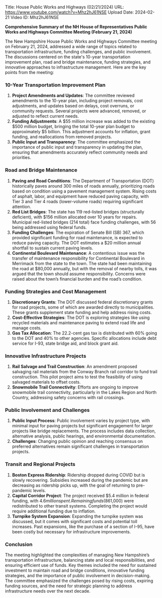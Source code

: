 Title: House Public Works and Highways (02/21/2024)
URL: https://www.youtube.com/watch?v=Mhz2hJ61NSE
Upload Date: 2024-02-21
Video ID: Mhz2hJ61NSE

**Comprehensive Summary of the NH House of Representatives Public Works and Highways Committee Meeting (February 21, 2024)**

The New Hampshire House Public Works and Highways Committee meeting on February 21, 2024, addressed a wide range of topics related to transportation infrastructure, funding challenges, and public involvement. The discussions centered on the state's 10-year transportation improvement plan, road and bridge maintenance, funding strategies, and innovative approaches to infrastructure management. Here are the key points from the meeting:

### **10-Year Transportation Improvement Plan**
1. **Project Amendments and Updates**: The committee reviewed amendments to the 10-year plan, including project removals, cost adjustments, and updates based on delays, cost overruns, or community requests. Several projects were advanced, removed, or adjusted to reflect current needs.
2. **Funding Adjustments**: A $55 million increase was added to the existing $500 million budget, bringing the total 10-year plan budget to approximately $5 billion. This adjustment accounts for inflation, grant funding, and reallocations from removed projects.
3. **Public Input and Transparency**: The committee emphasized the importance of public input and transparency in updating the plan, ensuring that amendments accurately reflect community needs and priorities.

### **Road and Bridge Maintenance**
1. **Paving and Road Conditions**: The Department of Transportation (DOT) historically paves around 300 miles of roads annually, prioritizing roads based on condition using a pavement management system. Rising costs of asphalt, labor, and equipment have reduced paving capacity, with Tier 3 and Tier 4 roads (lower-volume roads) requiring significant attention.
2. **Red List Bridges**: The state has 119 red-listed bridges (structurally deficient), with $156 million allocated over 10 years for repairs. Municipal red-listed bridges (214 total) face funding challenges, with 56 being addressed using federal funds.
3. **Funding Challenges**: The expiration of Senate Bill (SB) 367, which provided significant funding for road maintenance, is expected to reduce paving capacity. The DOT estimates a $20 million annual shortfall to sustain current paving levels.
4. **Continental Boulevard Maintenance**: A contentious issue was the transfer of maintenance responsibility for Continental Boulevard in Merrimack from the state to the town. The state had been maintaining the road at $80,000 annually, but with the removal of nearby tolls, it was argued that the town should assume responsibility. Concerns were raised about the town’s financial burden and the road’s condition.

### **Funding Strategies and Cost Management**
1. **Discretionary Grants**: The DOT discussed federal discretionary grants for road projects, some of which are awarded directly to municipalities. These grants supplement state funding and help address rising costs.
2. **Cost-Effective Strategies**: The DOT is exploring strategies like using recycled materials and maintenance paving to extend road life and manage costs.
3. **Gas Tax Allocation**: The 22.2-cent gas tax is distributed with 60% going to the DOT and 40% to other agencies. Specific allocations include debt service for I-93, state bridge aid, and block grant aid.

### **Innovative Infrastructure Projects**
1. **Rail Salvage and Trail Construction**: An amendment proposed salvaging rail materials from the Conway Branch rail corridor to fund trail construction. This pilot project aims to test the feasibility of using salvaged materials to offset costs.
2. **Snowmobile Trail Connectivity**: Efforts are ongoing to improve snowmobile trail connectivity, particularly in the Lakes Region and North Country, addressing safety concerns with rail crossings.

### **Public Involvement and Challenges**
1. **Public Input Process**: Public involvement varies by project type, with minimal input for paving projects but significant engagement for larger projects like bridge replacements. The process includes data collection, alternative analysis, public hearings, and environmental documentation.
2. **Challenges**: Changing public opinion and reaching consensus on preferred alternatives remain significant challenges in transportation projects.

### **Transit and Regional Projects**
1. **Boston Express Ridership**: Ridership dropped during COVID but is slowly recovering. Subsidies increased during the pandemic but are decreasing as ridership picks up, with the goal of returning to pre-pandemic levels.
2. **Capital Corridor Project**: The project received $5.4 million in federal funding, with $4.6 million spent. Remaining funds ($861,000) were redistributed to other transit systems. Completing the project would require additional funding due to inflation.
3. **Turnpike System Expansion**: Expanding the turnpike system was discussed, but it comes with significant costs and potential toll increases. Past expansions, like the purchase of a section of I-95, have been costly but necessary for infrastructure improvements.

### **Conclusion**
The meeting highlighted the complexities of managing New Hampshire’s transportation infrastructure, balancing state and local responsibilities, and ensuring efficient use of funds. Key themes included the need for sustained investment to maintain road and bridge conditions, innovative funding strategies, and the importance of public involvement in decision-making. The committee emphasized the challenges posed by rising costs, expiring funding sources, and the need for strategic planning to address infrastructure needs over the next decade.
